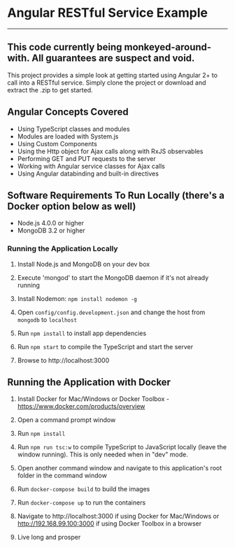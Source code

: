 # Angular RESTful Service Example

----------
This code currently being monkeyed-around-with. All guarantees are suspect and void.
----------

This project provides a simple look at getting started using Angular 2+
to call into a RESTful service. Simply clone the project or download and extract the .zip to get started. 

## Angular Concepts Covered

* Using TypeScript classes and modules
* Modules are loaded with System.js
* Using Custom Components
* Using the Http object for Ajax calls along with RxJS observables
* Performing GET and PUT requests to the server
* Working with Angular service classes for Ajax calls
* Using Angular databinding and built-in directives

## Software Requirements To Run Locally (there's a Docker option below as well)

* Node.js 4.0.0 or higher
* MongoDB 3.2 or higher

### Running the Application Locally

1. Install Node.js and MongoDB on your dev box

1. Execute 'mongod' to start the MongoDB daemon if it's not already running

1. Install Nodemon: `npm install nodemon -g`

1. Open `config/config.development.json` and change the host from `mongodb` to `localhost`

1. Run `npm install` to install app dependencies

1. Run `npm start` to compile the TypeScript and start the server

1. Browse to http://localhost:3000

## Running the Application with Docker

1. Install Docker for Mac/Windows or Docker Toolbox - https://www.docker.com/products/overview

1. Open a command prompt window

1. Run `npm install`

1. Run `npm run tsc:w` to compile TypeScript to JavaScript locally (leave the window running). This is only needed when in "dev" mode.

1. Open another command window and navigate to this application's root folder in the command window

1. Run `docker-compose build` to build the images

1. Run `docker-compose up` to run the containers

1. Navigate to http://localhost:3000 if using Docker for Mac/Windows or http://192.168.99.100:3000 if using Docker Toolbox in a browser

1. Live long and prosper

